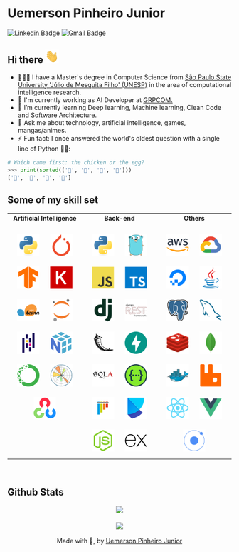 # Uemerson Pinheiro Junior
[![Linkedin Badge](https://img.shields.io/badge/-uemerson-blue?style=flat-square&logo=Linkedin&logoColor=white&link=https://www.linkedin.com/in/uemerson-pinheiro-junior-953a38170/)](https://www.linkedin.com/in/uemerson-pinheiro-junior-953a38170/)
[![Gmail Badge](https://img.shields.io/badge/-uemersonpinheirojunior@gmail.com-c14438?style=flat-square&logo=Gmail&logoColor=white&link=mailto:uemersonpinheirojunior@gmail.com)](mailto:uemersonpinheirojunior@gmail.com)


## Hi there <img src="https://raw.githubusercontent.com/uemerson/uemerson/master/gifs/wave.gif" width="30px" height="30px">

- 👨🏻‍🎓 I have a Master's degree in Computer Science from [São Paulo State University 'Júlio de Mesquita Filho' (UNESP)](https://www2.unesp.br/) in the area of computational intelligence research.
- 🔭 I'm currently working as AI Developer at [GRPCOM.](https://www.grpcom.com.br/)
- 🌱 I’m currently learning Deep learning, Machine learning, Clean Code and Software Architecture.
- 💬 Ask me about technology, artificial intelligence, games, mangas/animes.
- ⚡ Fun fact: I once answered the world's oldest question with a single line of Python 💙💛:

```python
# Which came first: the chicken or the egg?
>>> print(sorted(['🥚', '🐣', '🐥', '🐔']))
['🐔', '🐣', '🐥', '🥚']
```

## Some of my skill set

<table style="width:100%">

<tr>
  <td valign="top" width="33%">

  <div align="center">  
    <b>Artificial Intelligence</b>
  </div>
  <br/>

  <div align="center">  
    <a href="https://www.python.org/" target="_blank"><img style="margin: 10px" src="imgs/python.svg" alt="python" height="50" /></a>  
    <a href="https://pytorch.org/" target="_blank"><img style="margin: 10px" src="imgs/pytorch.svg" alt="pytorch" height="50" /></a>  
    <a href="https://www.tensorflow.org/" target="_blank"><img style="margin: 10px" src="imgs/tensorflow.svg" alt="tensorflow" height="50" /></a>
    <a href="https://keras.io/" target="_blank"><img style="margin: 10px" src="imgs/keras.svg" alt="keras" height="50" /></a>
    <a href="https://scikit-learn.org/stable/" target="_blank"><img style="margin: 10px" src="imgs/scikit-learn.svg" alt="scikit-learn" height="50" /></a>
    <a href="https://jupyter.org/" target="_blank"><img style="margin: 10px" src="imgs/jupyter.svg" alt="jupyter" height="50" /></a>
    <a href="https://pandas.pydata.org/" target="_blank"><img style="margin: 10px" src="imgs/pandas.svg" alt="pandas" height="50" /></a>
    <a href="https://numpy.org/" target="_blank"><img style="margin: 10px" src="imgs/numpy.svg" alt="numpy" height="50" /></a>
    <a href="https://www.anaconda.com/" target="_blank"><img style="margin: 10px" src="imgs/anaconda.svg" alt="anaconda" height="50" /></a>
    <a href="https://matplotlib.org/" target="_blank"><img style="margin: 10px" src="imgs/matplotlib.svg" alt="matplotlib" height="50" /></a>
    <a href="https://opencv.org/" target="_blank"><img style="margin: 10px" src="imgs/opencv.svg" alt="opencv" height="50" /></a>
  </div>

  </td>

  <td valign="top" width="33%">

  <div align="center">  
    <b>Back-end</b>
  </div>
  <br/>

  <div align="center">  
    <a href="https://www.python.org/" target="_blank"><img style="margin: 10px" src="imgs/python.svg" alt="python" height="50" /></a>  
    <a href="https://go.dev/" target="_blank"><img style="margin: 10px" src="imgs/go.svg" alt="go" height="50" /></a>  
    <a href="https://www.javascript.com/" target="_blank"><img style="margin: 10px" src="imgs/javascript.svg" alt="javascript" height="50" /></a>
    <a href="https://www.typescriptlang.org/" target="_blank"><img style="margin: 10px" src="imgs/typescript.svg" alt="typescript" height="50" /></a>  
    <a href="https://www.djangoproject.com/" target="_blank"><img style="margin: 10px" src="imgs/django.svg" alt="django" height="50" /></a>
    <a href="https://www.django-rest-framework.org/" target="_blank"><img style="margin: 10px" src="imgs/django-rest.svg" alt="django-rest" height="50" /></a>
    <a href="https://flask.palletsprojects.com/en/3.0.x/" target="_blank"><img style="margin: 10px" src="imgs/flask.svg" alt="flask" height="50" /></a>
    <a href="https://fastapi.tiangolo.com/" target="_blank"><img style="margin: 10px" src="imgs/fast-api.svg" alt="fast-api" height="50" /></a>
    <a href="https://www.sqlalchemy.org/" target="_blank"><img style="margin: 10px" src="imgs/SQLAlchemy.svg" alt="SQLAlchemy" height="50" /></a>
    <a href="https://swagger.io/specification/" target="_blank"><img style="margin: 10px" src="imgs/swagger.svg" alt="swagger" height="50" /></a>
    <a href="https://docs.pytest.org/en/stable/" target="_blank"><img style="margin: 10px" src="imgs/pytest.svg" alt="pytest" height="50" /></a>
    <a href="https://python-poetry.org/" target="_blank"><img style="margin: 10px" src="imgs/poetry.svg" alt="poetry" height="50" /></a>
    <a href="https://nodejs.org/en" target="_blank"><img style="margin: 10px" src="imgs/nodejs.svg" alt="nodejs" height="50" /></a>  
    <a href="https://expressjs.com/" target="_blank"><img style="margin: 10px" src="imgs/express.svg" alt="express" height="50" /></a>  
  </div>

  </td>

  <td valign="top" width="33%">

  <div align="center">  
    <b>Others</b>
  </div>
  <br/>

  <div align="center">  
    <a href="https://aws.amazon.com" target="_blank"><img style="margin: 10px" src="imgs/AWS.svg" alt="AWS" height="50" /></a>  
    <a href="https://cloud.google.com/" target="_blank"><img style="margin: 10px" src="imgs/Google Cloud.svg" alt="Google Cloud" height="50" /></a>  
    <a href="https://www.digitalocean.com/" target="_blank"><img style="margin: 10px" src="imgs/Digital Ocean.svg" alt="Digital Ocean" height="50" /></a> 
    <a href="https://www.java.com/en/" target="_blank"><img style="margin: 10px" src="imgs/java.svg" alt="java" height="50" /></a>  
    <a href="https://www.postgresql.org/" target="_blank"><img style="margin: 10px" src="imgs/PostgresSQL.svg" alt="PostgresSQL" height="50" /></a>  
    <a href="https://www.mysql.com/" target="_blank"><img style="margin: 10px" src="imgs/MySQL.svg" alt="MySQL" height="50" /></a>  
    <a href="https://redis.io/" target="_blank"><img style="margin: 10px" src="imgs/Redis.svg" alt="Redis" height="50" /></a>  
    <a href="https://www.mongodb.com/" target="_blank"><img style="margin: 10px" src="imgs/MongoDB.svg" alt="MongoDB" height="50" /></a>  
    <a href="https://www.docker.com/" target="_blank"><img style="margin: 10px" src="imgs/Docker.svg" alt="Docker" height="50" /></a>  
    <a href="https://www.rabbitmq.com/" target="_blank"><img style="margin: 10px" src="imgs/RabbitMQ.svg" alt="RabbitMQ" height="50" /></a>  
    <a href="https://react.dev/" target="_blank"><img style="margin: 10px" src="imgs/React.svg" alt="React" height="50" /></a> 
    <a href="https://vuejs.org/" target="_blank"><img style="margin: 10px" src="imgs/Vue.js.svg" alt="Vue.js" height="50" /></a>  
    <a href="https://ionicframework.com/" target="_blank"><img style="margin: 10px" src="imgs/Ionic.svg" alt="Ionic" height="50" /></a>  
    
  </div>

  </td>
</tr>



</table>  

<br/>

## Github Stats

<div align="center"><img src="https://github-readme-stats.vercel.app/api?username=uemerson&show_icons=true&count_private=true&hide_border=true" align="center" /></div>  

<br/>

<div align="center">
  <img src="https://komarev.com/ghpvc/?username=uemerson&&style=flat-square" align="center" />
</div>

<br/>  

<div align="center">
Made with 💙, by <a href="https://github.com/Uemerson">Uemerson Pinheiro Junior</a>
</div>
